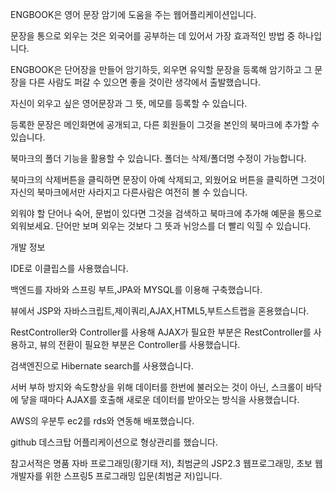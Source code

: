 
ENGBOOK은 영어 문장 암기에 도움을 주는 웹어플리케이션입니다.

문장을 통으로 외우는 것은 외국어를 공부하는 데 있어서 가장 효과적인 방법 중 하나입니다.

ENGBOOK은 단어장을 만들어 암기하듯, 외우면 유익할 문장을 등록해 암기하고 그 문장을 다른 사람도 퍼갈 수 있으면 좋을 것이란 생각에서 출발했습니다.

자신이 외우고 싶은 영어문장과 그 뜻, 메모를 등록할 수 있습니다.

등록한 문장은 메인화면에 공개되고, 다른 회원들이 그것을 본인의 북마크에 추가할 수 있습니다.

북마크의 폴더 기능을 활용할 수 있습니다. 폴더는 삭제/폴더명 수정이 가능합니다.

북마크의 삭제버튼을 클릭하면 문장이 아예 삭제되고, 외웠어요 버튼을 클릭하면 그것이 자신의 북마크에서만 사라지고 다른사람은 여전히 볼 수 있습니다.

외워야 할 단어나 숙어, 문법이 있다면 그것을 검색하고 북마크에 추가해 예문을 통으로 외워보세요. 단어만 보며 외우는 것보다 그 뜻과 뉘앙스를 더 빨리 익힐 수 있습니다.



개발 정보

IDE로 이클립스를 사용했습니다.

백엔드를 자바와 스프링 부트,JPA와 MYSQL를 이용해 구축했습니다.

뷰에서 JSP와 자바스크립트,제이쿼리,AJAX,HTML5,부트스트랩을 혼용했습니다.

RestController와 Controller를 사용해 AJAX가 필요한 부분은 RestController를 사용하고, 뷰의 전환이 필요한 부분은 Controller를 사용했습니다.

검색엔진으로 Hibernate search를 사용했습니다.

서버 부하 방지와 속도향상을 위해 데이터를 한번에 불러오는 것이 아닌, 스크롤이 바닥에 닿을 때마다 AJAX를 호출해 새로운 데이터를 받아오는 방식을 사용했습니다.

AWS의 우분투 ec2를 rds와 연동해 배포했습니다.

github 데스크탑 어플리케이션으로 형상관리를 했습니다.

참고서적은 명품 자바 프로그래밍(황기태 저), 최범균의 JSP2.3 웹프로그래밍, 초보 웹 개발자를 위한 스프링5 프로그래밍 입문(최범균 저)입니다.
